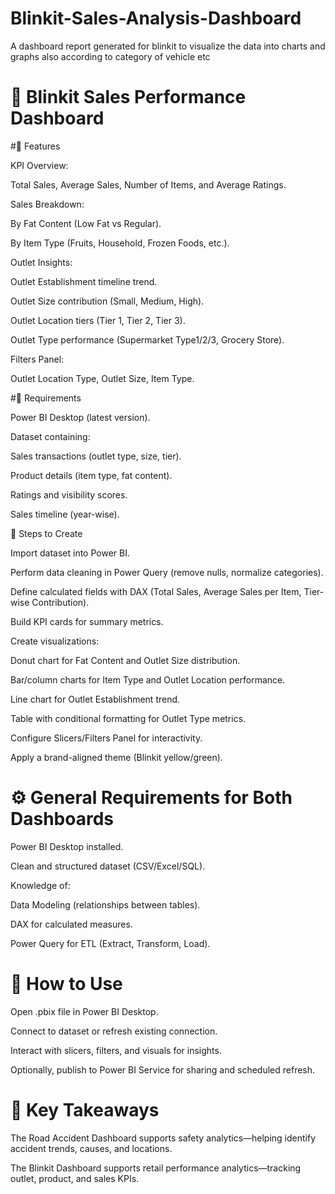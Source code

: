 # Blinkit-Sales-Analysis-Dashboard
A dashboard report generated for blinkit to visualize the data into charts and graphs also according to category of vehicle etc

# 🛒 Blinkit Sales Performance Dashboard
#🔹 Features

KPI Overview:

Total Sales, Average Sales, Number of Items, and Average Ratings.

Sales Breakdown:

By Fat Content (Low Fat vs Regular).

By Item Type (Fruits, Household, Frozen Foods, etc.).

Outlet Insights:

Outlet Establishment timeline trend.

Outlet Size contribution (Small, Medium, High).

Outlet Location tiers (Tier 1, Tier 2, Tier 3).

Outlet Type performance (Supermarket Type1/2/3, Grocery Store).

Filters Panel:

Outlet Location Type, Outlet Size, Item Type.

#🔹 Requirements

Power BI Desktop (latest version).

Dataset containing:

Sales transactions (outlet type, size, tier).

Product details (item type, fat content).

Ratings and visibility scores.

Sales timeline (year-wise).

🔹 Steps to Create

Import dataset into Power BI.

Perform data cleaning in Power Query (remove nulls, normalize categories).

Define calculated fields with DAX (Total Sales, Average Sales per Item, Tier-wise Contribution).

Build KPI cards for summary metrics.

Create visualizations:

Donut chart for Fat Content and Outlet Size distribution.

Bar/column charts for Item Type and Outlet Location performance.

Line chart for Outlet Establishment trend.

Table with conditional formatting for Outlet Type metrics.

Configure Slicers/Filters Panel for interactivity.

Apply a brand-aligned theme (Blinkit yellow/green).

# ⚙️ General Requirements for Both Dashboards

Power BI Desktop installed.

Clean and structured dataset (CSV/Excel/SQL).

Knowledge of:

Data Modeling (relationships between tables).

DAX for calculated measures.

Power Query for ETL (Extract, Transform, Load).

# 🚀 How to Use

Open .pbix file in Power BI Desktop.

Connect to dataset or refresh existing connection.

Interact with slicers, filters, and visuals for insights.

Optionally, publish to Power BI Service for sharing and scheduled refresh.

# 📌 Key Takeaways

The Road Accident Dashboard supports safety analytics—helping identify accident trends, causes, and locations.

The Blinkit Dashboard supports retail performance analytics—tracking outlet, product, and sales KPIs.
